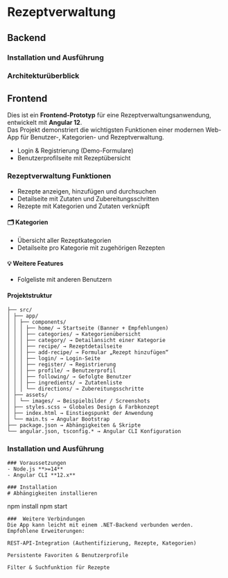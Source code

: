 # Rezeptverwaltung 


## Backend


### Installation und Ausführung


### Architekturüberblick


## Frontend
Dies ist ein **Frontend-Prototyp** für eine Rezeptverwaltungsanwendung, entwickelt mit **Angular 12**.  
Das Projekt demonstriert die wichtigsten Funktionen einer modernen Web-App für Benutzer-, Kategorien- und Rezeptverwaltung.


- Login & Registrierung (Demo-Formulare)
- Benutzerprofilseite mit Rezeptübersicht

### Rezeptverwaltung Funktionen
- Rezepte anzeigen, hinzufügen und durchsuchen
- Detailseite mit Zutaten und Zubereitungsschritten
- Rezepte mit Kategorien und Zutaten verknüpft

#### 🗂️ Kategorien
- Übersicht aller Rezeptkategorien
- Detailseite pro Kategorie mit zugehörigen Rezepten

#### 💡 Weitere Features
- Folgeliste mit anderen Benutzern

####  Projektstruktur
```
├── src/
│ ├── app/
│ │ ├── components/
│ │ │ ├── home/ → Startseite (Banner + Empfehlungen)
│ │ │ ├── categories/ → Kategorienübersicht
│ │ │ ├── category/ → Detailansicht einer Kategorie
│ │ │ ├── recipe/ → Rezeptdetailseite
│ │ │ ├── add-recipe/ → Formular „Rezept hinzufügen“
│ │ │ ├── login/ → Login-Seite
│ │ │ ├── register/ → Registrierung
│ │ │ ├── profile/ → Benutzerprofil
│ │ │ ├── following/ → Gefolgte Benutzer
│ │ │ ├── ingredients/ → Zutatenliste
│ │ │ └── directions/ → Zubereitungsschritte
│ ├── assets/
│ │ └── images/ → Beispielbilder / Screenshots
│ ├── styles.scss → Globales Design & Farbkonzept
│ ├── index.html → Einstiegspunkt der Anwendung
│ └── main.ts → Angular Bootstrap
├── package.json → Abhängigkeiten & Skripte
└── angular.json, tsconfig.* → Angular CLI Konfiguration

```

### Installation und Ausführung
```
### Voraussetzungen
- Node.js **>=14**
- Angular CLI **12.x**
```
```
### Installation
# Abhängigkeiten installieren
```
npm install
npm start
```
###  Weitere Verbindungen
Die App kann leicht mit einem .NET-Backend verbunden werden.
Empfohlene Erweiterungen:

REST-API-Integration (Authentifizierung, Rezepte, Kategorien)

Persistente Favoriten & Benutzerprofile

Filter & Suchfunktion für Rezepte